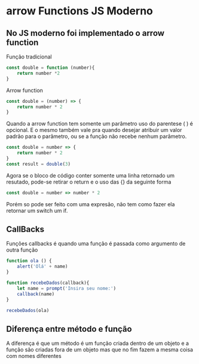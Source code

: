 # arrow Functions JS Moderno
## No JS moderno foi implementado o arrow function  

Função tradicional 
```js
const double = function (number){
    return number *2
}
``` 

Arrow function
```js
const double = (number) => {
    return number * 2 
}
```
Quando a arrow function tem somente um parâmetro uso do parentese ( ) é opcional.
E o mesmo também vale pra quando desejar atribuir um valor padrão para o parâmetro, ou se a função não recebe nenhum parâmetro.

```js
const double = number => { 
    return number * 2 
}
const result = double(3)
``` 
Agora se o bloco de código conter somente uma linha retornado um resutado, pode-se retirar o return e o uso das {} da seguinte forma

```js
const double = number => number * 2 
```

Porém so pode ser feito com uma expresão, não tem como fazer ela retornar um switch um if.

## CallBacks

Funções callbacks é quando uma função é passada como argumento de outra função

```js
function ola () {
    alert('Olá' + name)
}

function recebeDados(callback){
    let name = prompt('Insira seu nome:')
    callback(name)
}

recebeDados(ola)


```
## Diferença entre método e função 

A diferença é que um método é um função criada dentro de um objeto e a função são criadas fora de um objeto mas que no fim fazem a mesma coisa com nomes diferentes
